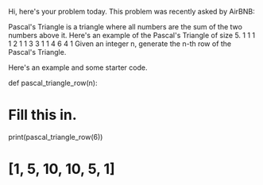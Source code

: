Hi, here's your problem today. This problem was recently asked by AirBNB:

Pascal's Triangle is a triangle where all numbers are the sum of the two numbers above it. Here's an example of the Pascal's Triangle of size 5.
    1
   1 1
  1 2 1
 1 3 3 1
1 4 6 4 1
Given an integer n, generate the n-th row of the Pascal's Triangle.

Here's an example and some starter code.

def pascal_triangle_row(n):
  # Fill this in.

print(pascal_triangle_row(6))
# [1, 5, 10, 10, 5, 1]
